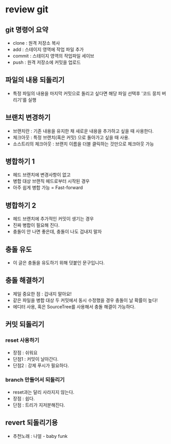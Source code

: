 ﻿# review git

## git 명령어 요약

- clone : 원격 저장소 복사
- add : 스테이지 영역에 작업 파일 추가
- commit : 스테이지 영역의 작업파일 세이브
- push : 원격 저장소에 커밋을 업로드

## 파일의 내용 되돌리기
- 특정 파일의 내용을 마지막 커밋으로 돌리고 싶다면 해당 파일 선택후 '코드 뭉치 버리기'를 실행

## 브랜치 변경하기
- 브랜치란 : 기존 내용을 유지한 채 새로운 내용을 추가하고 싶을 때 사용한다.
- 체크아웃 : 특정 브랜치(혹은 커밋) 으로 돌아가고 싶을 때 사용.
- 소스트리의 체크아웃 : 브랜치 이름을 더블 클릭하는 것만으로 체크아웃 가능

## 병합하기 1
- 헤드 브랜치에 변경사항이 없고
- 병합 대상 브랜칙 헤드로부터 시작된 경우
- 아주 쉽게 병합 가능 = Fast-forward

## 병합하기 2
- 헤드 브랜치에 추가적인 커밋이 생기는 경우
- 진짜 병합이 필요해 진다.
- 충돌이 안 나면 좋은데, 충돌이 나도 겁내지 말자

## 충돌 유도
- 이 글은 충돌을 유도하기 위해 덧붙인 문구입니다.

## 충돌 해결하기
- 제일 중요한 점 : 겁내지 말아요!
- 같은 파일을 병합 대상 두 커밋에서 동시 수정했을 경우 충돌이 날 확률이 높다!
- 에디터 사용, 혹은 SourceTree를 사용해서 충돌 해결이 가능하다.
## 커밋 되돌리기

### reset 사용하기

- 장점 : 쉬워요
- 단점1 : 커밋이 날아간다.
- 단점2 : 강제 푸시가 필요하다.

### branch 만들어서 되돌리기

- reset과는 달리 사라지지 않는다.
- 장점 : 쉽다.
- 단점 : 트리가 지저분해진다.

## revert 되돌리기용

- 추천노래 : 나얼 - baby funk
